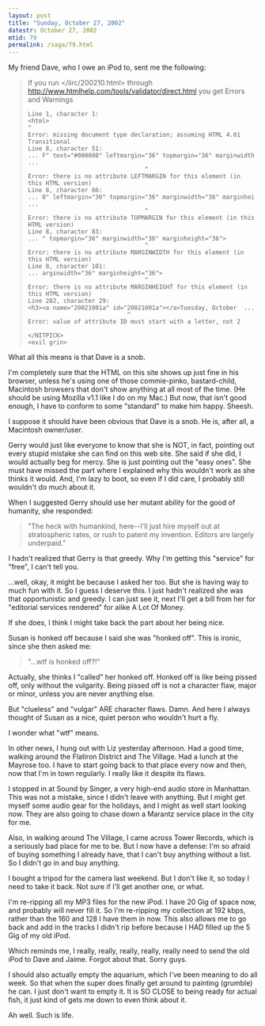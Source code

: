 ```yaml
---
layout: post
title: "Sunday, October 27, 2002"
datestr: October 27, 2002
mtid: 79
permalink: /saga/79.html
---
```


My friend Dave, who I owe an iPod to, sent me the following:

> If you run </iirc/200210.html> through
> <http://www.htmlhelp.com/tools/validator/direct.html> you get Errors and Warnings
>
>     Line 1, character 1:
>     <html>
>     ^
>     Error: missing document type declaration; assuming HTML 4.01 Transitional
>     Line 8, character 51:
>     ... F" text="#000000" leftmargin="36" topmargin="36" marginwidth ...
>                                      ^
>     Error: there is no attribute LEFTMARGIN for this element (in this HTML version)
>     Line 8, character 66:
>     ... 0" leftmargin="36" topmargin="36" marginwidth="36" marginhei ...
>                                      ^
>     Error: there is no attribute TOPMARGIN for this element (in this HTML version)
>     Line 8, character 83:
>     ... " topmargin="36" marginwidth="36" marginheight="36">
>                                      ^
>     Error: there is no attribute MARGINWIDTH for this element (in this HTML version)
>     Line 8, character 101:
>     ... arginwidth="36" marginheight="36">
>                                      ^
>     Error: there is no attribute MARGINHEIGHT for this element (in this HTML version)
>     Line 282, character 29:
>     <h3><a name="20021001a" id="20021001a"></a>Tuesday, October  ...
>                                 ^
>     Error: value of attribute ID must start with a letter, not 2
>
> `</NITPICK>`  
> `<evil grin>`

What all this means is that Dave is a snob.

I'm completely sure that the HTML on this site shows up just fine in his browser,
unless he's using one of those commie-pinko, bastard-child, Macintosh browsers
that don't show anything at all most of the time. (He should be using Mozilla
v1.1 like I do on my Mac.) But now, that isn't good enough, I have to conform
to some "standard" to make him happy. Sheesh.

I suppose it should have been obvious that Dave is a snob. He is, after all,
a Macintosh owner/user.

Gerry would just like everyone to know that she is NOT, in fact, pointing out
every stupid mistake she can find on this web site. She said if she did, I would
actually beg for mercy. She is just pointing out the "easy ones".
She must have missed the part where I explained why this wouldn't work as she
thinks it would. And, I'm lazy to boot, so even if I did care, I probably still
wouldn't do much about it.

When I suggested Gerry should use her mutant ability for the good of humanity,
she responded:

> "The heck with humankind, here--I'll just hire myself out at stratospheric
> rates, or rush to patent my invention. Editors are largely underpaid."

I hadn't realized that Gerry is that greedy. Why I'm getting this "service"
for "free", I can't tell you.

...well, okay, it might be because I asked her too. But she is having way to
much fun with it. So I guess I deserve this. I just hadn't realized she was
that opportunistic and greedy. I can just see it, next I'll get a bill from
her for "editorial services rendered" for alike A Lot Of Money. 

If she does, I think I might take back the part about her
being nice.

Susan is honked off because I said she was "honked off". This is
ironic, since she then asked me:

> "...wtf is honked off?!"

Actually, she thinks I "called" her honked off. Honked off is like
being pissed off, only without the vulgarity. Being pissed off is not a character
flaw, major or minor, unless you are never anything else.

But "clueless" and "vulgar" ARE character flaws. Damn.
And here I always thought of Susan as a nice, quiet person who wouldn't hurt
a fly. 

I wonder what "wtf" means.

In other news, I hung out with Liz yesterday afternoon. Had a good time, walking
around the Flatiron District and The Village. Had a lunch at the Mayrose too.
I have to start going back to that place every now and then, now that I'm in
town regularly. I really like it despite its flaws.

I stopped in at Sound by Singer, a very high-end audio store in Manhattan.
This was not a mistake, since I didn't leave with anything. But I might get
myself some audio gear for the holidays, and I might as well start looking now.
They are also going to chase down a Marantz service place in the city for me.

Also, in walking around The Village, I came across Tower Records, which is
a seriously bad place for me to be. But I now have a defense: I'm so afraid
of buying something I already have, that I can't buy anything without a list.
So I didn't go in and buy anything.

I bought a tripod for the camera last weekend. But I don't like it, so today
I need to take it back. Not sure if I'll get another one, or what.

I'm re-ripping all my MP3 files for the new iPod. I have 20 Gig of space now,
and probably will never fill it. So I'm re-ripping my collection at 192 kbps,
rather than the 160 and 128 I have them in now. This also allows me to go back
and add in the tracks I didn't rip before because I HAD filled up the 5 Gig
of my old iPod.

Which reminds me, I really, really, really, really, really need to send the
old iPod to Dave and Jaime. Forgot about that. Sorry guys.

I should also actually empty the aquarium, which I've been meaning to do all
week. So that when the super does finally get around to painting (grumble) he
can. I just don't want to empty it. It is SO CLOSE to being ready for actual
fish, it just kind of gets me down to even think about it.

Ah well. Such is life.
